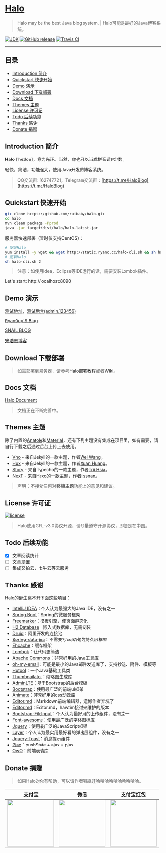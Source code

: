 <h1><a href="#" target="_blank">Halo</a></h1>

> Halo may be the best Java blog system. | Halo可能是最好的Java博客系统。

[![JDK](https://img.shields.io/badge/JDK-1.8-yellow.svg)](#)
[![GitHub release](https://img.shields.io/github/release/ruibaby/halo.svg)](https://github.com/ruibaby/halo/releases)
[![Travis CI](https://img.shields.io/travis/ruibaby/halo.svg)](https://travis-ci.org/ruibaby/halo)

------------------------------

## 目录

- [Introduction 简介](#introduction-简介)
- [Quickstart 快速开始](#quickstart-快速开始)
- [Demo 演示](#demo-演示)
- [Download 下载部署](#download-下载部署)
- [Docs 文档](#docs-文档)
- [Themes 主题](#themes-主题)
- [License 许可证](#license-许可证)
- [Todo 后续功能](#todo-后续功能)
- [Thanks 感谢](#thanks-感谢)
- [Donate 捐赠](#donate-捐赠)

## Introduction 简介

**Halo** [ˈheɪloʊ]，意为光环。当然，你也可以当成拼音读(哈喽)。

轻快，简洁，功能强大，使用Java开发的博客系统。

> QQ交流群: 162747721，Telegram交流群：[https://t.me/HaloBlog](https://t.me/HaloBlog)

## Quickstart 快速开始

```bash
git clone https://github.com/ruibaby/halo.git
cd halo
mvn clean package -Pprod
java -jar target/dist/halo/halo-latest.jar
```

服务器快速部署（暂时仅支持CentOS）：
```bash
# 安装Halo
yum install -y wget && wget http://static.ryanc.cc/halo-cli.sh && sh halo-cli.sh 1
# 更新Halo
sh halo-cli.sh 2
```

> 注意：如使用Idea，Eclipse等IDE运行的话，需要安装Lombok插件。

Let's start: http://localhost:8090

## Demo 演示

[测试地址](http://149.28.63.223)，[测试后台(admin,123456)](http://149.28.63.223/admin)

[Ryan0up'S Blog](https://ryanc.cc)

[SNAIL BLOG](https://slogc.cc)

[宋浩志博客](http://songhaozhi.com)

## Download 下载部署

> 如需部署到服务器，请参考[Halo部署教程](https://ryanc.cc/archives/halo-run-with-git-maven)或者[Wiki](https://github.com/ruibaby/halo/wiki)。

## Docs 文档

[Halo Document](https://halo-doc.ryanc.cc)

> 文档正在不断完善中。

## Themes 主题

除了内置的[Anatole](https://github.com/hi-caicai/farbox-theme-Anatole)和[Material](https://github.com/viosey/hexo-theme-material)，还有下列主题没有集成在项目里，如有需要，请自行下载之后通过后台上传上去使用。

- [Vno](https://github.com/ruibaby/vno-halo) - 来自Jekyll的一款主题，作者[Wei Wang](https://onevcat.com/)。
- [Hux](https://github.com/ruibaby/hux-halo) - 来自Jekyll的一款主题，作者[Xuan Huang](https://huangxuan.me/)。
- [Story](https://github.com/ruibaby/story-halo) - 来自Typecho的一款主题，作者[Trii Hsia](https://yumoe.com/)。
- [NexT](https://github.com/ruibaby/next-halo) - 来自Hexo的一款主题，作者[iissnan](https://notes.iissnan.com/)。

> 声明：不接受任何对**移植主题**功能上的意见和建议。

## License 许可证

[![license](https://img.shields.io/github/license/ruibaby/halo.svg)](https://github.com/ruibaby/halo/blob/master/LICENSE)

> Halo使用GPL-v3.0协议开源，请尽量遵守开源协议，即便是在中国。

## Todo 后续功能

- [x] 文章阅读统计
- [ ] 文章顶置
- [ ] 集成又拍云，七牛云等云服务

## Thanks 感谢

Halo的诞生离不开下面这些项目：

- [IntelliJ IDEA](https://www.jetbrains.com/idea/)：个人认为最强大的Java IDE，没有之一
- [Spring Boot](https://github.com/spring-projects/spring-boot)：Spring的微服务框架
- [Freemarker](https://freemarker.apache.org/)：模板引擎，使页面静态化
- [H2 Database](https://github.com/h2database/h2database)：嵌入式数据库，无需安装
- [Druid](https://github.com/alibaba/druid)：阿里开发的连接池
- [Spring-data-jpa](https://github.com/spring-projects/spring-data-jpa.git)：不需要写sql语句的持久层框架
- [Ehcache](http://www.ehcache.org/)：缓存框架
- [Lombok](https://www.projectlombok.org/)：让代码更简洁
- [Apache Commons](http://commons.apache.org/)：非常好用的Java工具库
- [oh-my-email](https://github.com/biezhi/oh-my-email)：可能是最小的Java邮件发送库了，支持抄送、附件、模板等
- [Hutool](https://github.com/looly/hutool)：一个Java基础工具类
- [Thumbnailator](https://github.com/coobird/thumbnailator)：缩略图生成库
- [AdminLTE](https://github.com/almasaeed2010/AdminLTE)：基于Bootstrap的后台模板
- [Bootstrap](https://github.com/twbs/bootstrap.git)：使用最广泛的前端ui框架
- [Animate](https://github.com/daneden/animate.css.git)：非常好用的css动效库
- [Editor.md](https://github.com/pandao/editor.md.git)：Markdown前端编辑器，遗憾作者弃坑了
- [Editor.md](https://github.com/hawtim/editor.md)：Editor.md，hawtim接过来维护的版本
- [Bootstrap-FileInput](https://github.com/kartik-v/bootstrap-fileinput.git)：个人认为最好用的上传组件，没有之一
- [Font-awesome](https://github.com/FortAwesome/Font-Awesome.git)：使用最广泛的字体图标库
- [Jquery](https://github.com/jquery/jquery.git)：使用最广泛的JavaScript框架
- [Layer](https://github.com/sentsin/layer.git)：个人认为最实用最好看的弹出层组件，没有之一
- [Jquery-Toast](https://github.com/kamranahmedse/jquery-toast-plugin)：消息提示组件
- [Pjax](https://github.com/defunkt/jquery-pjax.git)：pushState + ajax = pjax
- [OwO](https://github.com/DIYgod/OwO)：前端表情库

## Donate 捐赠

> 如果Halo对你有帮助，可以请作者喝瓶娃哈哈哈哈哈哈哈哈哈哈。

| 支付宝  | 微信  | 支付宝红包  |
| :------------: | :------------: | :------------: |
| <img src="https://cdn.ryanc.cc/img/github/donate/alipay.png" width="150"/>  | <img src="https://cdn.ryanc.cc/img/github/donate/wechat.png" width="150" />  | <img src="https://cdn.ryanc.cc/img/github/donate/hongbao.png" width="150" />  |
